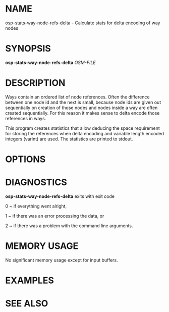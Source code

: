 
# NAME

osp-stats-way-node-refs-delta - Calculate stats for delta encoding of way nodes

# SYNOPSIS

**osp-stats-way-node-refs-delta** *OSM-FILE*

# DESCRIPTION

Ways contain an ordered list of node references. Often the difference between
one node id and the next is small, because node ids are given out sequentially
on creation of those nodes and nodes inside a way are often created
sequentially. For this reason it makes sense to delta encode those references
in ways.

This program creates statistics that allow deducing the space requirement
for storing the references when delta encoding and variable length encoded
integers (varint) are used. The statistics are printed to stdout.

# OPTIONS

# DIAGNOSTICS

**osp-stats-way-node-refs-delta** exits with exit code

0
  ~ if everything went alright,

1
  ~ if there was an error processing the data, or

2
  ~ if there was a problem with the command line arguments.

# MEMORY USAGE

No significant memory usage except for input buffers.

# EXAMPLES

# SEE ALSO

